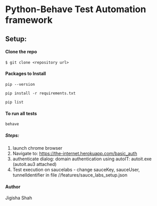 # Python-Behave Test Automation framework 


## Setup:

#### Clone the repo

`$ git clone <repository url>`


#### Packages to Install

`pip --version`

`pip install -r requirements.txt`

`pip list`

#### To run all tests

`behave`

##### Steps:
1. launch chrome browser 
2. Navigate to: https://the-internet.herokuapp.com/basic_auth
3. authenticate dialog: domain authentication using autoIT: autoit.exe (autoit.au3 attached) 
4. Test execution on saucelabs - change sauceKey, sauceUser, tunnelIdentifier in file //features/sauce_labs_setup.json 


#### Author
Jigisha Shah 